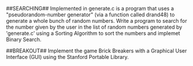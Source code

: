 ##SEARCHING##
Implemented in generate.c is a program that uses a "pseudorandom-number generator" (via a function called drand48) to generate a whole bunch of random numbers. Write a program to search for the number given by the user in the list of random numbers generated by 'generate.c' using a Sorting Algorithm to sort the numbers and implemet Binary Search.

##BREAKOUT##
Implement the game Brick Breakers with a Graphical User Interface (GUI) using the Stanford Portable Library.
